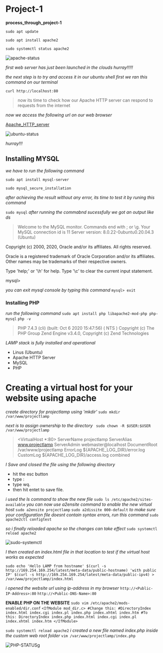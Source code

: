 # Project-1

**process_through_project-1**

`sudo apt update`

`sudo apt install apache2`

`sudo systemctl status apache2`

![apache-status](./images/apache-status.png)

*first web server has just been launched in the clouds* 
*hurray!!!!!*

*the next step is to try and access it in*
*our ubuntu shell*
*first we ran this command on our terminal*

`curl http://localhost:80`
> now its time to check how our Apache HTTP server can respond to requests from the internet

*now we access the following url on our web browser*

[Apache_HTTP_server](https://18.207.206.64:80)

![ubuntu-status](./images/ubuntu-status.png)

*hurray!!!*

## Installing MYSQL

*we have to run the following command*

`sudo apt install mysql-server`

`sudo mysql_secure_installation`

*after achieving the result without any error, its time to test it*
*by runing this command*

`sudo mysql`
*after running the commabnd sucessfully we got an output like ds*
> Welcome to the MySQL monitor.  Commands end with ; or \g.
Your MySQL connection id is 11
Server version: 8.0.22-0ubuntu0.20.04.3 (Ubuntu)

Copyright (c) 2000, 2020, Oracle and/or its affiliates. All rights reserved.

Oracle is a registered trademark of Oracle Corporation and/or its
affiliates. Other names may be trademarks of their respective
owners.

Type 'help;' or '\h' for help. Type '\c' to clear the current input statement.

mysql> 

*you can exit mysql console by typing this command*
`mysql> exit`

### Installing PHP
*run the following command*
`sudo apt install php libapache2-mod-php php-mysql`
`php -v`
> PHP 7.4.3 (cli) (built: Oct  6 2020 15:47:56) ( NTS )
Copyright (c) The PHP Group
Zend Engine v3.4.0, Copyright (c) Zend Technologies

*LAMP stack is fully installed and operational*
- Linus (Ubuntu)
- Apache HTTP Server
- MySQL
- PHP

# Creating a virtual host for your website using apache
*create directory for projectlamp using 'mkdir'*
`sudo mkdir /var/www/projectlamp`

*next is to assign ownership to the directory*
` sudo chown -R $USER:$USER /var/www/projectlamp`
> <VirtualHost *:80>
    ServerName projectlamp
    ServerAlias www.projectlamp 
    ServerAdmin webmaster@localhost
    DocumentRoot /var/www/projectlamp
    ErrorLog ${APACHE_LOG_DIR}/error.log
    CustomLog ${APACHE_LOG_DIR}/access.log combined
</VirtualHost>

*I Save and closed  the file using the following directory*
- hit the esc button
- type :
- type wq.
- then hit entet to save file.

*i used the ls command to show the new file*
`sudo ls /etc/apache2/sites-available`
*you can now use a2ensite command to enable the new virtual host*
`sudo a2ensite projectlamp`
`sudo a2dissite 000-default`
*to make sure your configuration file doesnt contain syntax errors, run this command*
`sudo apache2ctl configtest`

*so i finally reloaded apache so the changes can take effect*
`sudo systemctl reload apache2`

![sudo-systemctl](./images/sudo-systemctl-reloaded.png)

*I then created an index.html file in that location to test if the virtual host works as expected*

`sudo echo 'Hello LAMP from hostname' $(curl -s http://169.254.169.254/latest/meta-data/public-hostname) 'with public IP' $(curl -s http://169.254.169.254/latest/meta-data/public-ipv4) > /var/www/projectlamp/index.html`

*i opened the website url using ip-address in my browser*
`http://<Public-IP-Address>:80`
`http://<Public-DNS-Name>:80`

**ENABLE PHP ON THE WEBSITE**
`sudo vim /etc/apache2/mods-enabled/dir.conf`
`<IfModule mod_dir.c>
        #Change this:
        #DirectoryIndex index.html index.cgi index.pl index.php index.xhtml index.htm
        #To this:
        DirectoryIndex index.php index.html index.cgi index.pl index.xhtml index.htm
</IfModule>`

`sudo systemctl reload apache2`
*i created a new file named index.php inside the custom web root folder*
`vim /var/www/projectlamp/index.php`

![PHP-STATUS](./images/PHP-status.png)g